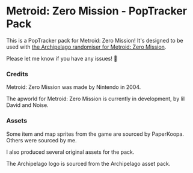 # Metroid: Zero Mission - PopTracker Pack

This is a PopTracker pack for Metroid: Zero Mission! It's designed to be used with [the Archipelago randomiser for Metroid: Zero Mission](https://github.com/lilDavid/Archipelago-Metroid-Zero-Mission).

Please let me know if you have any issues! 💜


### Credits

Metroid: Zero Mission was made by Nintendo in 2004.

The apworld for Metroid: Zero Mission is currently in development, by lil David and Noise.


### Assets

Some item and map sprites from the game are sourced by PaperKoopa. Others were sourced by me.

I also produced several original assets for the pack.

The Archipelago logo is sourced from the Archipelago asset pack.
